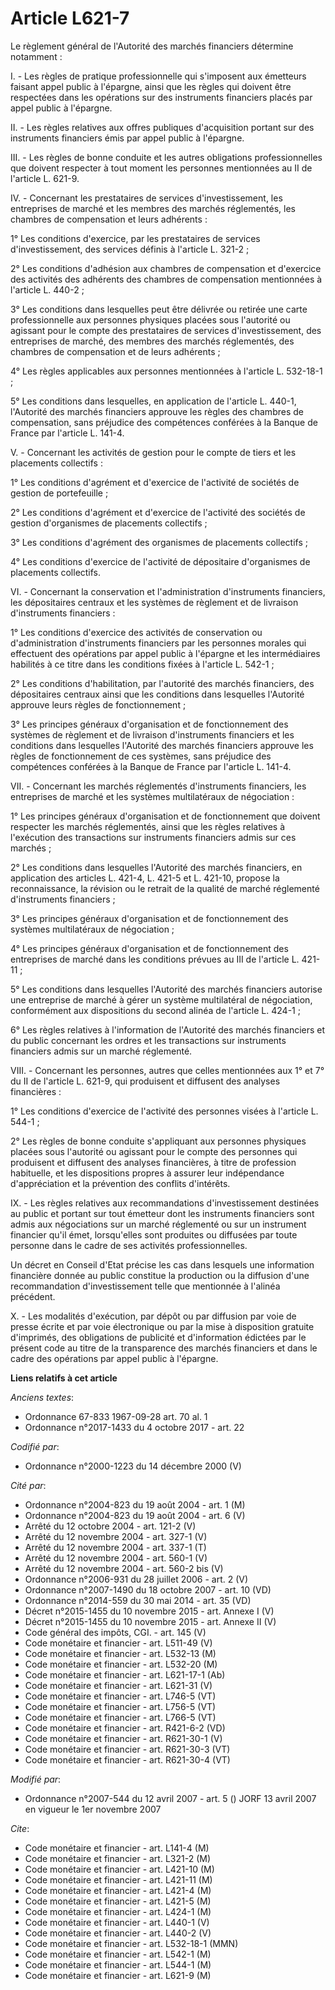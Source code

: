 # Article L621-7

Le règlement général de l'Autorité des marchés financiers détermine notamment :

I. - Les règles de pratique professionnelle qui s'imposent aux émetteurs faisant appel public à l'épargne, ainsi que les
règles qui doivent être respectées dans les opérations sur des instruments financiers placés par appel public à l'épargne.

II. - Les règles relatives aux offres publiques d'acquisition portant sur des instruments financiers émis par appel public à
l'épargne.

III. - Les règles de bonne conduite et les autres obligations professionnelles que doivent respecter à tout moment les
personnes mentionnées au II de l'article L. 621-9.

IV. - Concernant les prestataires de services d'investissement, les entreprises de marché et les membres des marchés
réglementés, les chambres de compensation et leurs adhérents :

1° Les conditions d'exercice, par les prestataires de services d'investissement, des services définis à l'article L. 321-2 ;

2° Les conditions d'adhésion aux chambres de compensation et d'exercice des activités des adhérents des chambres de
compensation mentionnées à l'article L. 440-2 ;

3° Les conditions dans lesquelles peut être délivrée ou retirée une carte professionnelle aux personnes physiques placées
sous l'autorité ou agissant pour le compte des prestataires de services d'investissement, des entreprises de marché, des
membres des marchés réglementés, des chambres de compensation et de leurs adhérents ;

4° Les règles applicables aux personnes mentionnées à l'article L. 532-18-1 ;

5° Les conditions dans lesquelles, en application de l'article L. 440-1, l'Autorité des marchés financiers approuve les
règles des chambres de compensation, sans préjudice des compétences conférées à la Banque de France par l'article L. 141-4.

V. - Concernant les activités de gestion pour le compte de tiers et les placements collectifs :

1° Les conditions d'agrément et d'exercice de l'activité de sociétés de gestion de portefeuille ;

2° Les conditions d'agrément et d'exercice de l'activité des sociétés de gestion d'organismes de placements collectifs ;

3° Les conditions d'agrément des organismes de placements collectifs ;

4° Les conditions d'exercice de l'activité de dépositaire d'organismes de placements collectifs.

VI. - Concernant la conservation et l'administration d'instruments financiers, les dépositaires centraux et les systèmes de
règlement et de livraison d'instruments financiers :

1° Les conditions d'exercice des activités de conservation ou d'administration d'instruments financiers par les personnes
morales qui effectuent des opérations par appel public à l'épargne et les intermédiaires habilités à ce titre dans les
conditions fixées à l'article L. 542-1 ;

2° Les conditions d'habilitation, par l'autorité des marchés financiers, des dépositaires centraux ainsi que les conditions
dans lesquelles l'Autorité approuve leurs règles de fonctionnement ;

3° Les principes généraux d'organisation et de fonctionnement des systèmes de règlement et de livraison d'instruments
financiers et les conditions dans lesquelles l'Autorité des marchés financiers approuve les règles de fonctionnement de ces
systèmes, sans préjudice des compétences conférées à la Banque de France par l'article L. 141-4.

VII. - Concernant les marchés réglementés d'instruments financiers, les entreprises de marché et les systèmes multilatéraux
de négociation :

1° Les principes généraux d'organisation et de fonctionnement que doivent respecter les marchés réglementés, ainsi que les
règles relatives à l'exécution des transactions sur instruments financiers admis sur ces marchés ;

2° Les conditions dans lesquelles l'Autorité des marchés financiers, en application des articles L. 421-4, L. 421-5 et L.
421-10, propose la reconnaissance, la révision ou le retrait de la qualité de marché réglementé d'instruments financiers ;

3° Les principes généraux d'organisation et de fonctionnement des systèmes multilatéraux de négociation ;

4° Les principes généraux d'organisation et de fonctionnement des entreprises de marché dans les conditions prévues au III de
l'article L. 421-11 ;

5° Les conditions dans lesquelles l'Autorité des marchés financiers autorise une entreprise de marché à gérer un système
multilatéral de négociation, conformément aux dispositions du second alinéa de l'article L. 424-1 ;

6° Les règles relatives à l'information de l'Autorité des marchés financiers et du public concernant les ordres et les
transactions sur instruments financiers admis sur un marché réglementé.

VIII. - Concernant les personnes, autres que celles mentionnées aux 1° et 7° du II de l'article L. 621-9, qui produisent et
diffusent des analyses financières :

1° Les conditions d'exercice de l'activité des personnes visées à l'article L. 544-1 ;

2° Les règles de bonne conduite s'appliquant aux personnes physiques placées sous l'autorité ou agissant pour le compte des
personnes qui produisent et diffusent des analyses financières, à titre de profession habituelle, et les dispositions propres
à assurer leur indépendance d'appréciation et la prévention des conflits d'intérêts.

IX. - Les règles relatives aux recommandations d'investissement destinées au public et portant sur tout émetteur dont les
instruments financiers sont admis aux négociations sur un marché réglementé ou sur un instrument financier qu'il émet,
lorsqu'elles sont produites ou diffusées par toute personne dans le cadre de ses activités professionnelles.

Un décret en Conseil d'Etat précise les cas dans lesquels une information financière donnée au public constitue la production
ou la diffusion d'une recommandation d'investissement telle que mentionnée à l'alinéa précédent.

X. - Les modalités d'exécution, par dépôt ou par diffusion par voie de presse écrite et par voie électronique ou par la mise
à disposition gratuite d'imprimés, des obligations de publicité et d'information édictées par le présent code au titre de la
transparence des marchés financiers et dans le cadre des opérations par appel public à l'épargne.

**Liens relatifs à cet article**

_Anciens textes_:

  - Ordonnance 67-833 1967-09-28 art. 70 al. 1
  - Ordonnance n°2017-1433 du 4 octobre 2017 - art. 22

_Codifié par_:

  - Ordonnance n°2000-1223 du 14 décembre 2000 (V)

_Cité par_:

  - Ordonnance n°2004-823 du 19 août 2004 - art. 1 (M)
  - Ordonnance n°2004-823 du 19 août 2004 - art. 6 (V)
  - Arrêté du 12 octobre 2004 - art. 121-2 (V)
  - Arrêté du 12 novembre 2004 - art. 327-1 (V)
  - Arrêté du 12 novembre 2004 - art. 337-1 (T)
  - Arrêté du 12 novembre 2004 - art. 560-1 (V)
  - Arrêté du 12 novembre 2004 - art. 560-2 bis (V)
  - Ordonnance n°2006-931 du 28 juillet 2006 - art. 2 (V)
  - Ordonnance n°2007-1490 du 18 octobre 2007 - art. 10 (VD)
  - Ordonnance n°2014-559 du 30 mai 2014 - art. 35 (VD)
  - Décret n°2015-1455 du 10 novembre 2015 - art. Annexe I (V)
  - Décret n°2015-1455 du 10 novembre 2015 - art. Annexe II (V)
  - Code général des impôts, CGI. - art. 145 (V)
  - Code monétaire et financier - art. L511-49 (V)
  - Code monétaire et financier - art. L532-13 (M)
  - Code monétaire et financier - art. L532-20 (M)
  - Code monétaire et financier - art. L621-17-1 (Ab)
  - Code monétaire et financier - art. L621-31 (V)
  - Code monétaire et financier - art. L746-5 (VT)
  - Code monétaire et financier - art. L756-5 (VT)
  - Code monétaire et financier - art. L766-5 (VT)
  - Code monétaire et financier - art. R421-6-2 (VD)
  - Code monétaire et financier - art. R621-30-1 (V)
  - Code monétaire et financier - art. R621-30-3 (VT)
  - Code monétaire et financier - art. R621-30-4 (VT)

_Modifié par_:

  - Ordonnance n°2007-544 du 12 avril 2007 - art. 5 () JORF 13 avril 2007 en vigueur le 1er novembre 2007

_Cite_:

  - Code monétaire et financier - art. L141-4 (M)
  - Code monétaire et financier - art. L321-2 (M)
  - Code monétaire et financier - art. L421-10 (M)
  - Code monétaire et financier - art. L421-11 (M)
  - Code monétaire et financier - art. L421-4 (M)
  - Code monétaire et financier - art. L421-5 (M)
  - Code monétaire et financier - art. L424-1 (M)
  - Code monétaire et financier - art. L440-1 (V)
  - Code monétaire et financier - art. L440-2 (V)
  - Code monétaire et financier - art. L532-18-1 (MMN)
  - Code monétaire et financier - art. L542-1 (M)
  - Code monétaire et financier - art. L544-1 (M)
  - Code monétaire et financier - art. L621-9 (M)
